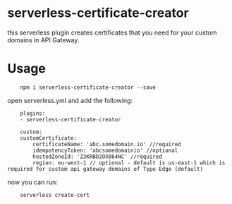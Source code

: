 # serverless-certificate-creator

this serverless plugin creates certificates that you need for your custom domains in API Gateway.

# Usage

        npm i serverless-certificate-creator --save

open serverless.yml and add the following:

        plugins:
        - serverless-certificate-creator

        custom:
        customCertificate:
            certificateName: 'abc.somedomain.io' //required
            idempotencyToken: 'abcsomedomainio' //optional
            hostedZoneId: 'Z3KRBD2OX064NC' //required
            region: eu-west-1 // optional - default is us-east-1 which is required for custom api gateway domains of Type Edge (default)


now you can run:

        serverless create-cert